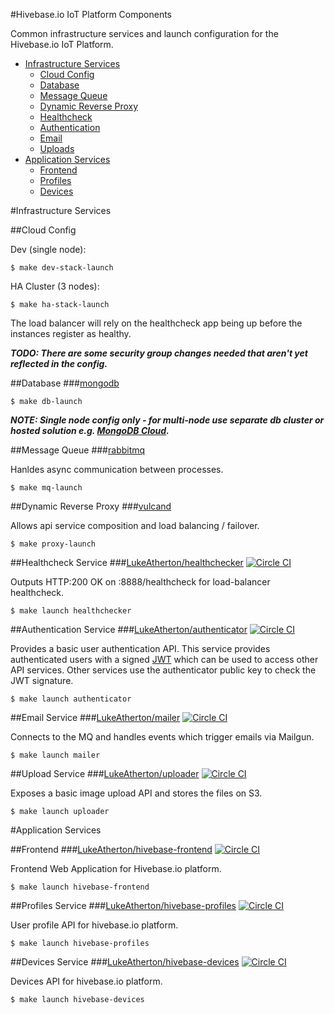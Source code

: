 #Hivebase.io IoT Platform Components

Common infrastructure services and launch configuration for the Hivebase.io IoT Platform.

- [Infrastructure Services](#infrastructure-services)
  - [Cloud Config](#cloud-config)
  - [Database](#database)
  - [Message Queue](#message-queue)
  - [Dynamic Reverse Proxy](#dynamic-reverse-proxy)
  - [Healthcheck](#healthcheck-service) 
  - [Authentication](#authentication-service)
  - [Email](#email-service)
  - [Uploads](#upload-service)
- [Application Services](#application-services)
  - [Frontend](#frontend)
  - [Profiles](#profiles-service)
  - [Devices](#devices-service)

#Infrastructure Services

##Cloud Config

Dev (single node):

`$ make dev-stack-launch`

HA Cluster (3 nodes):

`$ make ha-stack-launch`

The load balancer will rely on the healthcheck app being up before the instances register as healthy.

***TODO: There are some security group changes needed that aren't yet reflected in the config.***

##Database
###[mongodb](https://hub.docker.com/_/mongo/)

`$ make db-launch`

***NOTE: Single node config only - for multi-node use separate db cluster or hosted solution e.g. [MongoDB Cloud](https://www.mongodb.com/cloud).***

##Message Queue
###[rabbitmq](https://hub.docker.com/_/rabbitmq/)

Hanldes async communication between processes.

`$ make mq-launch`

##Dynamic Reverse Proxy
###[vulcand](https://hub.docker.com/r/mailgun/vulcand/)

Allows api service composition and load balancing / failover.

`$ make proxy-launch`

##Healthcheck Service
###[LukeAtherton/healthchecker](https://github.com/lukeatherton/healthchecker) [![Circle CI](https://circleci.com/gh/LukeAtherton/healthchecker.svg?style=svg)](https://circleci.com/gh/LukeAtherton/healthchecker)

Outputs HTTP:200 OK on :8888/healthcheck for load-balancer healthcheck.

`$ make launch healthchecker`

##Authentication Service
###[LukeAtherton/authenticator](https://github.com/lukeatherton/authenticator) [![Circle CI](https://circleci.com/gh/LukeAtherton/authenticator.svg?style=svg)](https://circleci.com/gh/LukeAtherton/authenticator)

Provides a basic user authentication API. This service provides authenticated users with a signed [JWT](https://en.wikipedia.org/wiki/JSON_Web_Token) which can be used to access other API services. Other services use the authenticator public key to check the JWT signature.

`$ make launch authenticator`

##Email Service
###[LukeAtherton/mailer](https://github.com/lukeatherton/mailer) [![Circle CI](https://circleci.com/gh/LukeAtherton/mailer.svg?style=svg&circle-token=1302a58fba3f2058d98ab54193e2fa8a56f064a2)](https://circleci.com/gh/LukeAtherton/mailer)

Connects to the MQ and handles events which trigger emails via Mailgun.

`$ make launch mailer`

##Upload Service
###[LukeAtherton/uploader](https://github.com/lukeatherton/uploader) [![Circle CI](https://circleci.com/gh/LukeAtherton/uploader.svg?style=svg&circle-token=72983e496b0320dd0cdad245c20dac4b3fde6e71)](https://circleci.com/gh/LukeAtherton/uploader)

Exposes a basic image upload API and stores the files on S3.

`$ make launch uploader `

#Application Services

##Frontend
###[LukeAtherton/hivebase-frontend](https://github.com/lukeatherton/hivebase-frontend) [![Circle CI](https://circleci.com/gh/LukeAtherton/authenticator.svg?style=svg&circle-token=c5583f407a248a5f1ef88dbe18d0c7b71593e041)](https://circleci.com/gh/LukeAtherton/authenticator)

Frontend Web Application for Hivebase.io platform.

`$ make launch hivebase-frontend `

##Profiles Service
###[LukeAtherton/hivebase-profiles](https://github.com/lukeatherton/hivebase-profiles) [![Circle CI](https://circleci.com/gh/LukeAtherton/hivebase-profiles.svg?style=svg&circle-token=e28bec88b5b1ba273986e9adceb59381789fe85c)](https://circleci.com/gh/LukeAtherton/hivebase-profiles)

User profile API for hivebase.io platform.

`$ make launch hivebase-profiles `

##Devices Service 
###[LukeAtherton/hivebase-devices](https://github.com/lukeatherton/hivebase-devices) [![Circle CI](https://circleci.com/gh/LukeAtherton/hivebase-devices.svg?style=svg&circle-token=a3616bf73a117a1fc4aaba68564aadc970d9d235)](https://circleci.com/gh/LukeAtherton/hivebase-devices)

Devices API for hivebase.io platform.

`$ make launch hivebase-devices `
